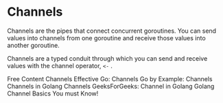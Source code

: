 # Channels

Channels are the pipes that connect concurrent goroutines. You can send values into channels from one goroutine and receive those values into another goroutine.

Channels are a typed conduit through which you can send and receive values with the channel operator, `<-` .

<ResourceGroupTitle>Free Content</ResourceGroupTitle>
<BadgeLink colorScheme='blue' badgeText='Official Website' href='https://go.dev/tour/concurrency/2'>Channels</BadgeLink>
<BadgeLink badgeText='Read' href='https://go.dev/doc/effective_go#channels'>Effective Go: Channels</BadgeLink>
<BadgeLink badgeText='Read' href='https://gobyexample.com/channels'>Go by Example: Channels</BadgeLink>
<BadgeLink badgeText='Read' href='https://golangbot.com/channels/'>Channels in Golang</BadgeLink>
<BadgeLink badgeText='Watch' href='https://www.youtube.com/watch?v=e4bu9g-bYtg'>Channels</BadgeLink>
<BadgeLink badgeText='Read' href='https://www.geeksforgeeks.org/channel-in-golang/'>GeeksForGeeks: Channel in Golang</BadgeLink>
<BadgeLink badgeText='Watch' href='https://youtu.be/LgCmPHqAuf4'>Golang Channel Basics You must Know!</BadgeLink>
